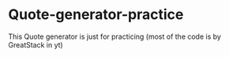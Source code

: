 # Quote-generator-practice
This Quote generator is just for practicing (most of the code is by GreatStack in yt)
